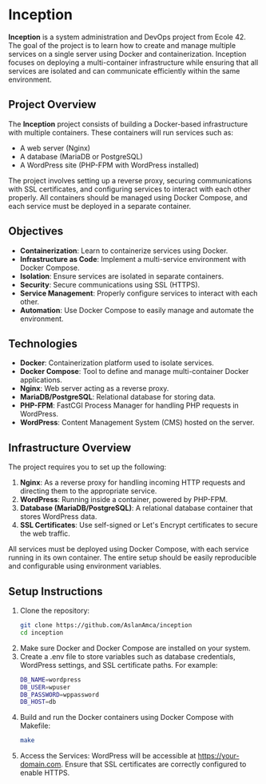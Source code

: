 # Inception

**Inception** is a system administration and DevOps project from Ecole 42. The goal of the project is to learn how to create and manage multiple services on a single server using Docker and containerization. Inception focuses on deploying a multi-container infrastructure while ensuring that all services are isolated and can communicate efficiently within the same environment.

## Project Overview

The **Inception** project consists of building a Docker-based infrastructure with multiple containers. These containers will run services such as:

- A web server (Nginx)
- A database (MariaDB or PostgreSQL)
- A WordPress site (PHP-FPM with WordPress installed)

The project involves setting up a reverse proxy, securing communications with SSL certificates, and configuring services to interact with each other properly. All containers should be managed using Docker Compose, and each service must be deployed in a separate container.

## Objectives

- **Containerization**: Learn to containerize services using Docker.
- **Infrastructure as Code**: Implement a multi-service environment with Docker Compose.
- **Isolation**: Ensure services are isolated in separate containers.
- **Security**: Secure communications using SSL (HTTPS).
- **Service Management**: Properly configure services to interact with each other.
- **Automation**: Use Docker Compose to easily manage and automate the environment.

## Technologies

- **Docker**: Containerization platform used to isolate services.
- **Docker Compose**: Tool to define and manage multi-container Docker applications.
- **Nginx**: Web server acting as a reverse proxy.
- **MariaDB/PostgreSQL**: Relational database for storing data.
- **PHP-FPM**: FastCGI Process Manager for handling PHP requests in WordPress.
- **WordPress**: Content Management System (CMS) hosted on the server.

## Infrastructure Overview

The project requires you to set up the following:

1. **Nginx**: As a reverse proxy for handling incoming HTTP requests and directing them to the appropriate service.
2. **WordPress**: Running inside a container, powered by PHP-FPM.
3. **Database (MariaDB/PostgreSQL)**: A relational database container that stores WordPress data.
4. **SSL Certificates**: Use self-signed or Let's Encrypt certificates to secure the web traffic.

All services must be deployed using Docker Compose, with each service running in its own container. The entire setup should be easily reproducible and configurable using environment variables.

## Setup Instructions

1. Clone the repository:
   ```bash
   git clone https://github.com/AslanAmca/inception
   cd inception
2. Make sure Docker and Docker Compose are installed on your system.
3. Create a .env file to store variables such as database credentials, WordPress settings, and SSL certificate paths. For example:
	```bash
	DB_NAME=wordpress
	DB_USER=wpuser
	DB_PASSWORD=wppassword
	DB_HOST=db
	```
4. Build and run the Docker containers using Docker Compose with Makefile:
	```bash
	make
5. Access the Services:
WordPress will be accessible at https://your-domain.com.
Ensure that SSL certificates are correctly configured to enable HTTPS.
